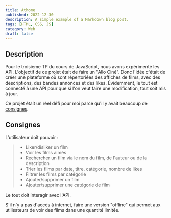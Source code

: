 ```yaml
---
title: Athome
published: 2022-12-30
description: A simple example of a Markdown blog post.
tags: [HTML, CSS, JS]
category: Web
draft: false
---
```


<!-- # Athome -->

## Description

Pour le troisième TP du cours de JavaScript, nous avons expérimenté les API.
L'objectif de ce projet était de faire un "Allo Ciné".
Donc l'idée c'était de créer une plateforme où sont répertoriées des affiches de films, avec des descriptions, des bandes annonces et des likes.
Évidemment, le tout est connecté à une API pour que si l'on veut faire une modification, tout soit mis à jour.

Ce projet était un réel défi pour moi parce qu'il y avait beaucoup de [consignes](#consignes).

## Consignes

L'utilisateur doit pouvoir :

> - Liker/disliker un film<br/>
> - Voir les films aimés<br/>
> - Rechercher un film via le nom du film, de l'auteur ou de la description<br/>
> - Trier les films par date, titre, catégorie, nombre de likes<br/>
> - Filtrer les films par catégorie<br/>
> - Ajouter/supprimer un film<br/>
> - Ajouter/supprimer une catégorie de film<br/>

Le tout doit interagir avec l'API.

S'il n'y a pas d'accès à internet, faire une version "offline" qui permet aux utilisateurs de voir des films dans une quantité limitée.
